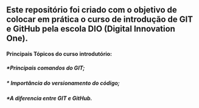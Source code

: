 ## Este repositório foi criado com o objetivo de colocar em prática o curso de introdução de GIT e GitHub pela escola DIO (Digital Innovation One).

#### Principais Tópicos do curso introdutório: 

##### *Principais comandos do GIT;

##### * Importância do versionamento do código;  

##### *A diferencia entre GIT e GitHub.



